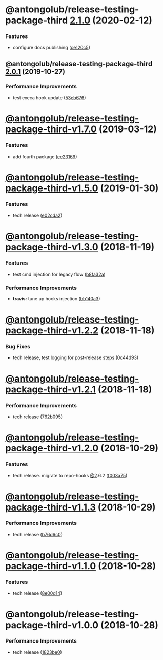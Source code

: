 # @antongolub/release-testing-package-third [2.1.0](https://github.com/antongolub/release-testing/compare/@antongolub/release-testing-package-third@2.0.1...@antongolub/release-testing-package-third@2.1.0) (2020-02-12)


### Features

* configure docs publishing ([ce120c5](https://github.com/antongolub/release-testing/commit/ce120c531a3132d95e603042e7218b96a1960159))

## @antongolub/release-testing-package-third [2.0.1](https://github.com/antongolub/release-testing/compare/@antongolub/release-testing-package-third@2.0.0...@antongolub/release-testing-package-third@2.0.1) (2019-10-27)


### Performance Improvements

* test execa hook update ([53eb676](https://github.com/antongolub/release-testing/commit/53eb6760a068816c77eb85c0f511c3d2e6c1fda3))

# [@antongolub/release-testing-package-third-v1.7.0](https://github.com/antongolub/release-testing/compare/v1.6.0...v1.7.0) (2019-03-12)


### Features

* add fourth package ([ee23169](https://github.com/antongolub/release-testing/commit/ee23169))

# [@antongolub/release-testing-package-third-v1.5.0](https://github.com/antongolub/release-testing/compare/v1.4.1...v1.5.0) (2019-01-30)


### Features

* tech release ([e02cda2](https://github.com/antongolub/release-testing/commit/e02cda2))

# [@antongolub/release-testing-package-third-v1.3.0](https://github.com/antongolub/release-testing/compare/v1.2.2...v1.3.0) (2018-11-19)


### Features

* test cmd injection for legacy flow ([b8fa32a](https://github.com/antongolub/release-testing/commit/b8fa32a))


### Performance Improvements

* **travis:** tune up hooks injection ([bb140a3](https://github.com/antongolub/release-testing/commit/bb140a3))

# [@antongolub/release-testing-package-third-v1.2.2](https://github.com/antongolub/release-testing/compare/v1.2.1...v1.2.2) (2018-11-18)


### Bug Fixes

* tech release, test logging for post-release steps ([0c44d93](https://github.com/antongolub/release-testing/commit/0c44d93))

# [@antongolub/release-testing-package-third-v1.2.1](https://github.com/antongolub/release-testing/compare/v1.2.0...v1.2.1) (2018-11-18)


### Performance Improvements

* tech release ([762b095](https://github.com/antongolub/release-testing/commit/762b095))

# [@antongolub/release-testing-package-third-v1.2.0](https://github.com/antongolub/release-testing.git/compare/v1.1.3...v1.2.0) (2018-10-29)


### Features

* tech release. migrate to repo-hooks [@2](https://github.com/2).6.2 ([f003a75](https://github.com/antongolub/release-testing.git/commit/f003a75))

# [@antongolub/release-testing-package-third-v1.1.3](https://github.com/antongolub/release-testing.git/compare/v1.1.2...v1.1.3) (2018-10-29)


### Performance Improvements

* tech release ([b76d6c0](https://github.com/antongolub/release-testing.git/commit/b76d6c0))

# [@antongolub/release-testing-package-third-v1.1.0](https://github.com/antongolub/release-testing/compare/v1.0.0...v1.1.0) (2018-10-28)


### Features

* tech release ([8e00d14](https://github.com/antongolub/release-testing/commit/8e00d14))

# @antongolub/release-testing-package-third-v1.0.0 (2018-10-28)


### Performance Improvements

* tech release ([1823be0](https://github.com/antongolub/release-testing/commit/1823be0))
